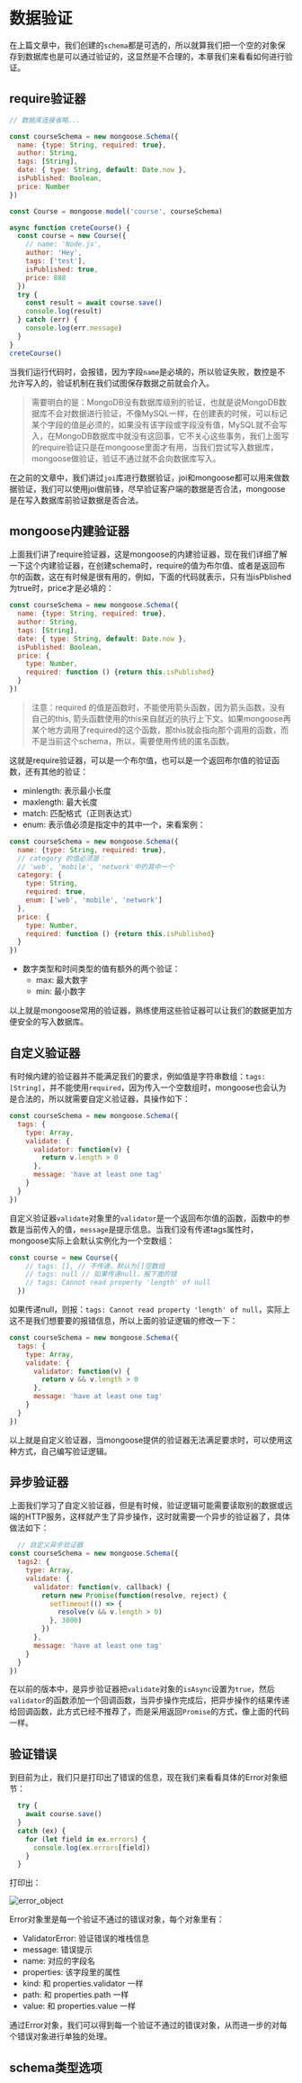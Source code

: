 # 数据验证

在上篇文章中，我们创建的`schema`都是可选的，所以就算我们把一个空的对象保存到数据库也是可以通过验证的，这显然是不合理的，本章我们来看看如何进行验证。

## require验证器

```javascript
// 数据库连接省略...

const courseSchema = new mongoose.Schema({
  name: {type: String, required: true},
  author: String,
  tags: [String],
  date: { type: String, default: Date.now },
  isPublished: Boolean, 
  price: Number
})

const Course = mongoose.model('course', courseSchema)

async function creteCourse() {
  const course = new Course({
    // name: 'Node.js',
    author: 'Hey',
    tags: ['test'],
    isPublished: true,
    price: 888
  })
  try {
    const result = await course.save()
    console.log(result)
  } catch (err) {
    console.log(err.message)
  }
}
creteCourse()
```

当我们运行代码时，会报错，因为字段`name`是必填的，所以验证失败，数控是不允许写入的，验证机制在我们试图保存数据之前就会介入。

> 需要明白的是：MongoDB没有数据库级别的验证，也就是说MongoDB数据库不会对数据进行验证，不像MySQL一样，在创建表的时候，可以标记某个字段的值是必须的，如果没有该字段或字段没有值，MySQL就不会写入，在MongoDB数据库中就没有这回事，它不关心这些事务，我们上面写的require验证只是在mongoose里面才有用，当我们尝试写入数据库，mongoose做验证，验证不通过就不会向数据库写入。

在之前的文章中，我们讲过`joi`库进行数据验证，joi和mongoose都可以用来做数据验证，我们可以使用joi做前锋，尽早验证客户端的数据是否合法，mongoose是在写入数据库前验证数据是否合法。

## mongoose内建验证器

上面我们讲了require验证器，这是mongoose的内建验证器，现在我们详细了解一下这个内建验证器，在创建schema时，require的值为布尔值、或者是返回布尔的函数，这在有时候是很有用的，例如，下面的代码就表示，只有当isPblished为true时，price才是必填的：

```javascript
const courseSchema = new mongoose.Schema({
  name: {type: String, required: true},
  author: String,
  tags: [String],
  date: { type: String, default: Date.now },
  isPublished: Boolean, 
  price: { 
    type: Number, 
    required: function () {return this.isPublished}
  }
})
```

> 注意：required 的值是函数时，不能使用箭头函数，因为箭头函数，没有自己的this, 箭头函数使用的this来自就近的执行上下文。如果mongoose再某个地方调用了required的这个函数，那this就会指向那个调用的函数，而不是当前这个schema，所以，需要使用传统的匿名函数。 

这就是require验证器，可以是一个布尔值，也可以是一个返回布尔值的验证函数，还有其他的验证：

- minlength: 表示最小长度
- maxlength: 最大长度
- match: 匹配格式（正则表达式）
- enum: 表示值必须是指定中的其中一个，来看案例：

```javascript
const courseSchema = new mongoose.Schema({
  name: {type: String, required: true},
  // category 的值必须是：
  // 'web', 'mobile', 'network'中的其中一个
  category: {
    type: String,
    required: true,
    enum: ['web', 'mobile', 'network']
  },
  price: { 
    type: Number, 
    required: function () {return this.isPublished}
  }
})
```

- 数字类型和时间类型的值有额外的两个验证：
  - max: 最大数字
  - min: 最小数字

以上就是mongoose常用的验证器，熟练使用这些验证器可以让我们的数据更加方便安全的写入数据库。

## 自定义验证器

有时候内建的验证器并不能满足我们的要求，例如值是字符串数组：`tags: [String]`，并不能使用`required`，因为传入一个空数组时，mongoose也会认为是合法的，所以就需要自定义验证器，具操作如下：

```javascript
const courseSchema = new mongoose.Schema({
  tags: {
    type: Array,
    validate: {
      validator: function(v) {
        return v.length > 0
      },
      message: 'have at least one tag'
    }
  }
})
```

自定义验证器`validate`对象里的`validator`是一个返回布尔值的函数，函数中的参数是当前传入的值，`message`是提示信息。当我们没有传递tags属性时，mongoose实际上会默认实例化为一个空数组：

```javascript
const course = new Course({
    // tags: [], // 不传递，默认为[]空数组
    // tags: null // 如果传递null，报下面的错
    // tags: Cannot read property 'length' of null
  })
```

如果传递null，则报：`tags: Cannot read property 'length' of null`，实际上这不是我们想要要的报错信息，所以上面的验证逻辑的修改一下：

```javascript
const courseSchema = new mongoose.Schema({
  tags: {
    type: Array,
    validate: {
      validator: function(v) {
        return v && v.length > 0
      },
      message: 'have at least one tag'
    }
  }
})
```

以上就是自定义验证器，当mongoose提供的验证器无法满足要求时，可以使用这种方式，自己编写验证逻辑。

## 异步验证器

上面我们学习了自定义验证器，但是有时候，验证逻辑可能需要读取别的数据或远端的HTTP服务，这样就产生了异步操作，这时就需要一个异步的验证器了，具体做法如下：

```javascript
  // 自定义异步验证器
const courseSchema = new mongoose.Schema({
  tags2: {
    type: Array,
    validate: {
      validator: function(v, callback) {
        return new Promise(function(resolve, reject) {
          setTimeout(() => {
            resolve(v && v.length > 0)
          }, 3000)
        })
      },
      message: 'have at least one tag'
    }
  }
})
```

在以前的版本中，是异步验证器把`validate`对象的`isAsync`设置为`true`，然后`validator`的函数添加一个回调函数，当异步操作完成后，把异步操作的结果传递给回调函数，此方式已经不推荐了，而是采用返回`Promise`的方式，像上面的代码一样。

## 验证错误

到目前为止，我们只是打印出了错误的信息，现在我们来看看具体的Error对象细节：

```javascript
  try {
    await course.save()
  }
  catch (ex) {
    for (let field in ex.errors) {
      console.log(ex.errors[field])
    }
  }
```

打印出：

![error_object](https://github.com/zkk-pro/all-round-node/blob/master/assets/error_object.png?raw=true)

Error对象里是每一个验证不通过的错误对象，每个对象里有：

- ValidatorError: 验证错误的堆栈信息
- message: 错误提示
- name: 对应的字段名
- properties: 该字段里的属性
- kind: 和 properties.validator 一样
- path: 和 properties.path 一样
- value: 和 properties.value 一样

通过Error对象，我们可以得到每一个验证不通过的错误对象，从而进一步的对每个错误对象进行单独的处理。

## schema类型选项